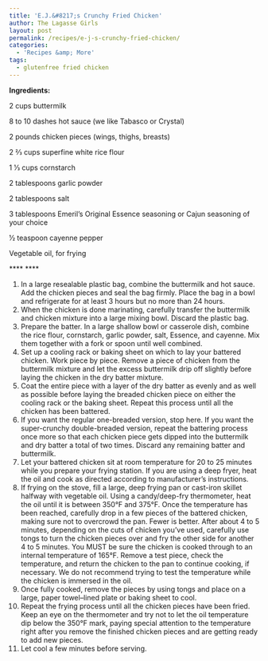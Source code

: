 ```yaml
---
title: 'E.J.&#8217;s Crunchy Fried Chicken'
author: The Lagasse Girls
layout: post
permalink: /recipes/e-j-s-crunchy-fried-chicken/
categories:
  - 'Recipes &amp; More'
tags:
  - glutenfree fried chicken
---
```

<p style="text-align: left;">
  <strong>Ingredients:</strong>
</p>

2 cups buttermilk

8 to 10 dashes hot sauce (we like Tabasco or Crystal)

2 pounds chicken pieces (wings, thighs, breasts)

2 2⁄3 cups superfine white rice flour

1 1⁄3 cups cornstarch

2 tablespoons garlic powder

2 tablespoons salt

3 tablespoons Emeril’s Original Essence seasoning or Cajun seasoning of your choice

1⁄2 teaspoon cayenne pepper

Vegetable oil, for frying

**** ****

  1. In a large resealable plastic bag, combine the buttermilk and hot sauce. Add the chicken pieces and seal the bag firmly. Place the bag in a bowl and refrigerate for at least 3 hours but no more than 24 hours.
  2. When the chicken is done marinating, carefully transfer the buttermilk and chicken mixture into a large mixing bowl. Discard the plastic bag.
  3. Prepare the batter. In a large shallow bowl or casserole dish, combine the rice flour, cornstarch, garlic powder, salt, Essence, and cayenne. Mix them together with a fork or spoon until well combined.
  4. Set up a cooling rack or baking sheet on which to lay your battered chicken. Work piece by piece. Remove a piece of chicken from the buttermilk mixture and let the excess buttermilk drip off slightly before laying the chicken in the dry batter mixture.
  5. Coat the entire piece with a layer of the dry batter as evenly and as well as possible before laying the breaded chicken piece on either the cooling rack or the baking sheet. Repeat this process until all the chicken has been battered.
  6. If you want the regular one-breaded version, stop here. If you want the super-crunchy double-breaded version, repeat the battering process once more so that each chicken piece gets dipped into the buttermilk and dry batter a total of two times. Discard any remaining batter and buttermilk.
  7. Let your battered chicken sit at room temperature for 20 to 25 minutes while you prepare your frying station. If you are using a deep fryer, heat the oil and cook as directed according to manufacturer’s instructions.
  8. If frying on the stove, fill a large, deep frying pan or cast-iron skillet halfway with vegetable oil. Using a candy/deep-fry thermometer, heat the oil until it is between 350°F and 375°F. Once the temperature has been reached, carefully drop in a few pieces of the battered chicken, making sure not to overcrowd the pan. Fewer is better. After about 4 to 5 minutes, depending on the cuts of chicken you’ve used, carefully use tongs to turn the chicken pieces over and fry the other side for another 4 to 5 minutes. You MUST be sure the chicken is cooked through to an internal temperature of 165°F. Remove a test piece, check the temperature, and return the chicken to the pan to continue cooking, if necessary. We do not recommend trying to test the temperature while the chicken is immersed in the oil.
  9. Once fully cooked, remove the pieces by using tongs and place on a large, paper towel–lined plate or baking sheet to cool.
 10. Repeat the frying process until all the chicken pieces have been fried. Keep an eye on the thermometer and try not to let the oil temperature dip below the 350°F mark, paying special attention to the temperature right after you remove the finished chicken pieces and are getting ready to add new pieces.
 11. Let cool a few minutes before serving.